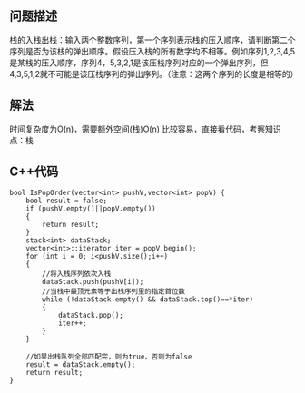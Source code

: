 ## 问题描述
栈的入栈出栈：输入两个整数序列，第一个序列表示栈的压入顺序，请判断第二个序列是否为该栈的弹出顺序。假设压入栈的所有数字均不相等。例如序列1,2,3,4,5是某栈的压入顺序，序列4，5,3,2,1是该压栈序列对应的一个弹出序列，但4,3,5,1,2就不可能是该压栈序列的弹出序列。（注意：这两个序列的长度是相等的）

## 解法
时间复杂度为O(n)，需要额外空间(栈)O(n)
比较容易，直接看代码，考察知识点：栈

## C++代码
```
bool IsPopOrder(vector<int> pushV,vector<int> popV) {
    bool result = false;
    if (pushV.empty()||popV.empty())
    {
        return result;
    }
    stack<int> dataStack;
    vector<int>::iterator iter = popV.begin();
    for (int i = 0; i<pushV.size();i++)
    {
        //将入栈序列依次入栈
        dataStack.push(pushV[i]);
        //当栈中最顶元素等于出栈序列里的指定首位数
        while (!dataStack.empty() && dataStack.top()==*iter)
        {
            dataStack.pop();
            iter++;
        }    
    }

    //如果出栈队列全部匹配完，则为true，否则为false
    result = dataStack.empty();
    return result;
}
```